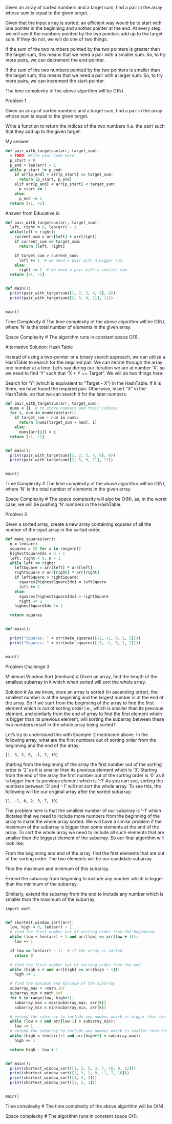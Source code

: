 Given an array of sorted numbers and a target sum, find a pair in the array whose sum is equal to the given target.

Given that the input array is sorted, an efficient way would be to start with one pointer in the beginning and another pointer at the end. At every step, we will see if the numbers pointed by the two pointers add up to the target sum. If they do not, we will do one of two things:

If the sum of the two numbers pointed by the two pointers is greater than the target sum, this means that we need a pair with a smaller sum. So, to try more pairs, we can decrement the end-pointer.

If the sum of the two numbers pointed by the two pointers is smaller than the target sum, this means that we need a pair with a larger sum. So, to try more pairs, we can increment the start-pointer.

The time complexity of the above algorithm will be O(N).

Problem 1

Given an array of sorted numbers and a target sum, find a pair in the array whose sum is equal to the given target.

Write a function to return the indices of the two numbers (i.e. the pair) such that they add up to the given target.

My answer

```ruby
def pair_with_targetsum(arr, target_sum):
  # TODO: Write your code here
  p_start = 0
  p_end = len(arr) - 1
  while p_start != p_end:
    if arr[p_end] + arr[p_start] == target_sum:
      return [p_start, p_end]
    elif arr[p_end] + arr[p_start] < target_sum:
      p_start += 1
    else:
      p_end -= 1
  return [-1, -1]
```

Answer from Educative.io

```ruby
def pair_with_targetsum(arr, target_sum):
  left, right = 0, len(arr) - 1
  while(left < right):
    current_sum = arr[left] + arr[right]
    if current_sum == target_sum:
      return [left, right]

    if target_sum > current_sum:
      left += 1  # we need a pair with a bigger sum
    else:
      right -= 1  # we need a pair with a smaller sum
  return [-1, -1]


def main():
  print(pair_with_targetsum([1, 2, 3, 4, 6], 6))
  print(pair_with_targetsum([2, 5, 9, 11], 11))


main()
```

Time Complexity #
The time complexity of the above algorithm will be O(N), where ‘N’ is the total number of elements in the given array.

Space Complexity #
The algorithm runs in constant space O(1).

Alternative Solution: Hash Table

Instead of using a two-pointer or a binary search approach, we can utilize a HashTable to search for the required pair. We can iterate through the array one number at a time. Let’s say during our iteration we are at number ‘X’, so we need to find ‘Y’ such that “X + Y == Target”. We will do two things here:

Search for ‘Y’ (which is equivalent to “Target - X”) in the HashTable. If it is there, we have found the required pair.
Otherwise, insert “X” in the HashTable, so that we can search it for the later numbers.

```ruby
def pair_with_targetsum(arr, target_sum):
  nums = {}  # to store numbers and their indices
  for i, num in enumerate(arr):
    if target_sum - num in nums:
      return [nums[target_sum - num], i]
    else:
      nums[arr[i]] = i
  return [-1, -1]


def main():
  print(pair_with_targetsum([1, 2, 3, 4, 6], 6))
  print(pair_with_targetsum([2, 5, 9, 11], 11))


main()
```
Time Complexity #
The time complexity of the above algorithm will be O(N), where ‘N’ is the total number of elements in the given array.

Space Complexity #
The space complexity will also be O(N), as, in the worst case, we will be pushing ‘N’ numbers in the HashTable.


Problem 3

Given a sorted array, create a new array containing squares of all the number of the input array in the sorted order.

```ruby
def make_squares(arr):
  n = len(arr)
  squares = [0 for x in range(n)]
  highestSquareIdx = n - 1
  left, right = 0, n - 1
  while left <= right:
    leftSquare = arr[left] * arr[left]
    rightSquare = arr[right] * arr[right]
    if leftSquare > rightSquare:
      squares[highestSquareIdx] = leftSquare
      left += 1
    else:
      squares[highestSquareIdx] = rightSquare
      right -= 1
    highestSquareIdx -= 1

  return squares


def main():

  print("Squares: " + str(make_squares([-2, -1, 0, 2, 3])))
  print("Squares: " + str(make_squares([-3, -1, 0, 1, 2])))


main()
```

Problem Challenge 3

Minimum Window Sort (medium) #
Given an array, find the length of the smallest subarray in it which when sorted will sort the whole array.

Solution #
As we know, once an array is sorted (in ascending order), the smallest number is at the beginning and the largest number is at the end of the array. So if we start from the beginning of the array to find the first element which is out of sorting order i.e., which is smaller than its previous element, and similarly from the end of array to find the first element which is bigger than its previous element, will sorting the subarray between these two numbers result in the whole array being sorted?

Let’s try to understand this with Example-2 mentioned above. In the following array, what are the first numbers out of sorting order from the beginning and the end of the array:

    [1, 3, 2, 0, -1, 7, 10]
    
Starting from the beginning of the array the first number out of the sorting order is ‘2’ as it is smaller than its previous element which is ‘3’.
Starting from the end of the array the first number out of the sorting order is ‘0’ as it is bigger than its previous element which is ‘-1’
As you can see, sorting the numbers between ‘3’ and ‘-1’ will not sort the whole array. To see this, the following will be our original array after the sorted subarray:

    [1, -1, 0, 2, 3, 7, 10]
    
The problem here is that the smallest number of our subarray is ‘-1’ which dictates that we need to include more numbers from the beginning of the array to make the whole array sorted. We will have a similar problem if the maximum of the subarray is bigger than some elements at the end of the array. To sort the whole array we need to include all such elements that are smaller than the biggest element of the subarray. So our final algorithm will look like:

From the beginning and end of the array, find the first elements that are out of the sorting order. The two elements will be our candidate subarray.

Find the maximum and minimum of this subarray.

Extend the subarray from beginning to include any number which is bigger than the minimum of the subarray.

Similarly, extend the subarray from the end to include any number which is smaller than the maximum of the subarray.

```ruby
import math


def shortest_window_sort(arr):
  low, high = 0, len(arr) - 1
  # find the first number out of sorting order from the beginning
  while (low < len(arr) - 1 and arr[low] <= arr[low + 1]):
    low += 1

  if low == len(arr) - 1:  # if the array is sorted
    return 0

  # find the first number out of sorting order from the end
  while (high > 0 and arr[high] >= arr[high - 1]):
    high -= 1

  # find the maximum and minimum of the subarray
  subarray_max = -math.inf
  subarray_min = math.inf
  for k in range(low, high+1):
    subarray_max = max(subarray_max, arr[k])
    subarray_min = min(subarray_min, arr[k])

  # extend the subarray to include any number which is bigger than the minimum of the subarray
  while (low > 0 and arr[low-1] > subarray_min):
    low -= 1
  # extend the subarray to include any number which is smaller than the maximum of the subarray
  while (high < len(arr)-1 and arr[high+1] < subarray_max):
    high += 1

  return high - low + 1


def main():
  print(shortest_window_sort([1, 2, 5, 3, 7, 10, 9, 12]))
  print(shortest_window_sort([1, 3, 2, 0, -1, 7, 10]))
  print(shortest_window_sort([1, 2, 3]))
  print(shortest_window_sort([3, 2, 1]))


main()
```

Time complexity #
The time complexity of the above algorithm will be O(N).

Space complexity #
The algorithm runs in constant space O(1).
